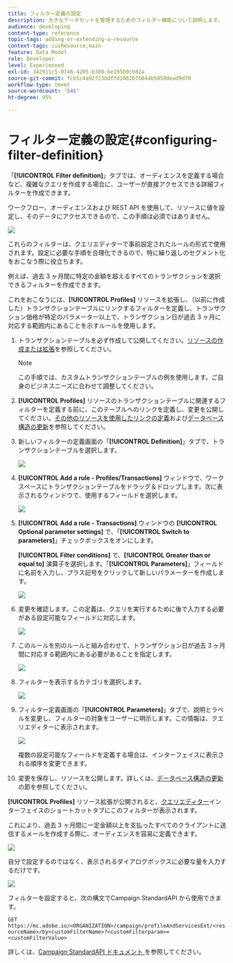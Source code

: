 ```yaml
---
title: フィルター定義の設定
description: 大きなデータセットを管理するためのフィルター機能について説明します。
audience: developing
content-type: reference
topic-tags: adding-or-extending-a-resource
context-tags: cusResource,main
feature: Data Model
role: Developer
level: Experienced
exl-id: 342911c5-0746-4205-b380-be195b9cb82a
source-git-commit: fcb5c4a92f23bdffd1082b7b044b5859dead9d70
workflow-type: tm+mt
source-wordcount: '541'
ht-degree: 95%

---
```


# フィルター定義の設定{#configuring-filter-definition}

「**[!UICONTROL Filter definition]**」タブでは、オーディエンスを定義する場合など、複雑なクエリを作成する場合に、ユーザーが直接アクセスできる詳細フィルターを作成できます。

ワークフロー、オーディエンスおよび REST API を使用して、リソースに値を設定し、そのデータにアクセスできるので、この手順は必須ではありません。

![](assets/custom_resource_filter-definition.png)

これらのフィルターは、クエリエディターで事前設定されたルールの形式で使用されます。設定に必要な手順を合理化できるので、特に繰り返しのセグメント化をおこなう際に役立ちます。

例えば、過去 3 ヶ月間に特定の金額を超えるすべてのトランザクションを選択できるフィルターを作成できます。

これをおこなうには、**[!UICONTROL Profiles]** リソースを拡張し、（以前に作成した）トランザクションテーブルにリンクするフィルターを定義し、トランザクション価格が特定のパラメーター以上で、トランザクション日が過去 3 ヶ月に対応する範囲内にあることを示すルールを使用します。

1. トランザクションテーブルを必ず作成して公開してください。[リソースの作成または拡張](../../developing/using/creating-or-extending-the-resource.md)を参照してください。

   >[!NOTE]
   >
   >この手順では、カスタムトランザクションテーブルの例を使用します。ご自身のビジネスニーズに合わせて調整してください。

1. **[!UICONTROL Profiles]** リソースのトランザクションテーブルに関連するフィルターを定義する前に、このテーブルへのリンクを定義し、変更を公開してください。[その他のリソースを使用したリンクの定義](../../developing/using/configuring-the-resource-s-data-structure.md#defining-links-with-other-resources)および[データベース構造の更新](../../developing/using/updating-the-database-structure.md)を参照してください。
1. 新しいフィルターの定義画面の「**[!UICONTROL Definition]**」タブで、トランザクションテーブルを選択します。

   ![](assets/custom_resource_filter-definition_example-empty.png)

1. **[!UICONTROL Add a rule - Profiles/Transactions]** ウィンドウで、ワークスペースにトランザクションテーブルをドラッグ＆ドロップします。次に表示されるウィンドウで、使用するフィールドを選択します。

   ![](assets/custom_resource_filter-definition_example-field.png)

1. **[!UICONTROL Add a rule - Transactions]** ウィンドウの **[!UICONTROL Optional parameter settings]** で、「**[!UICONTROL Switch to parameters]**」チェックボックスをオンにします。

   **[!UICONTROL Filter conditions]** で、**[!UICONTROL Greater than or equal to]** 演算子を選択します。「**[!UICONTROL Parameters]**」フィールドに名前を入力し、プラス記号をクリックして新しいパラメーターを作成します。

   ![](assets/custom_resource_filter-definition_example-parameter.png)

1. 変更を確認します。この定義は、クエリを実行するために後で入力する必要がある設定可能なフィールドに対応します。

   ![](assets/custom_resource_filter-definition_ex_edit-rule.png)

1. このルールを別のルールと組み合わせて、トランザクション日が過去 3 ヶ月間に対応する範囲内にある必要があることを指定します。

   ![](assets/custom_resource_filter-definition_example.png)

1. フィルターを表示するカテゴリを選択します。

   ![](assets/custom_resource_filter-definition_category.png)

1. フィルター定義画面の「**[!UICONTROL Parameters]**」タブで、説明とラベルを変更し、フィルターの対象をユーザーに明示します。この情報は、クエリエディターに表示されます。

   ![](assets/custom_resource_filter-definition_parameters.png)

   複数の設定可能なフィールドを定義する場合は、インターフェイスに表示される順序を変更できます。

1. 変更を保存し、リソースを公開します。詳しくは、[データベース構造の更新](../../developing/using/updating-the-database-structure.md)の節を参照してください。

**[!UICONTROL Profiles]** リソース拡張が公開されると、[クエリエディター](../../automating/using/editing-queries.md)インターフェイスのショートカットタブにこのフィルターが表示されます。

これにより、過去 3 ヶ月間に一定金額以上を支払ったすべてのクライアントに送信するメールを作成する際に、オーディエンスを容易に定義できます。

![](assets/custom_resource_filter-definition_email-audience.png)

自分で設定するのではなく、表示されるダイアログボックスに必要な量を入力するだけです。

![](assets/custom_resource_filter-definition_email-audience_filter.png)

フィルターを設定すると、次の構文でCampaign StandardAPI から使用できます。

`GET https://mc.adobe.io/<ORGANIZATION>/campaign/profileAndServicesExt/<resourceName>/by<customFilterName>?<customFilterparam>=<customFilterValue>`

詳しくは、[Campaign StandardAPI ドキュメント ](../../api/using/filtering.md#custom-filters) を参照してください。
